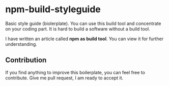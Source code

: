 # npm-build-styleguide

Basic style guide (biolerplate). You can use this build tool and concentrate on your coding part. 
It is hard to build a software without a build tool.

I have written an article called **npm as build tool**. You can view it for further understanding.

## Contribution
If you find anything to improve this boilerplate, you can feel free to contribute. Give me pull request, I am ready to accept it.
